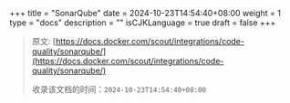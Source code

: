 +++
title = "SonarQube"
date = 2024-10-23T14:54:40+08:00
weight = 1
type = "docs"
description = ""
isCJKLanguage = true
draft = false
+++

> 原文: [https://docs.docker.com/scout/integrations/code-quality/sonarqube/](https://docs.docker.com/scout/integrations/code-quality/sonarqube/)
>
> 收录该文档的时间：`2024-10-23T14:54:40+08:00`
